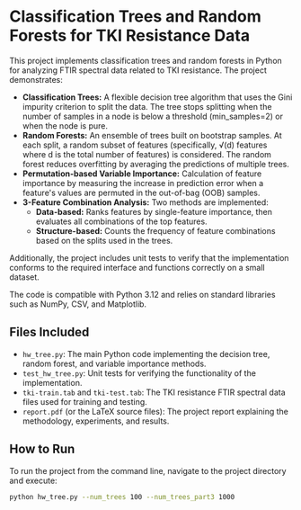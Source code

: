 # Classification Trees and Random Forests for TKI Resistance Data

This project implements classification trees and random forests in Python for analyzing FTIR spectral data related to TKI resistance. The project demonstrates:

- **Classification Trees:** A flexible decision tree algorithm that uses the Gini impurity criterion to split the data. The tree stops splitting when the number of samples in a node is below a threshold (min_samples=2) or when the node is pure.
- **Random Forests:** An ensemble of trees built on bootstrap samples. At each split, a random subset of features (specifically, √(d) features where d is the total number of features) is considered. The random forest reduces overfitting by averaging the predictions of multiple trees.
- **Permutation-based Variable Importance:** Calculation of feature importance by measuring the increase in prediction error when a feature's values are permuted in the out-of-bag (OOB) samples.
- **3-Feature Combination Analysis:** Two methods are implemented:
  - **Data-based:** Ranks features by single-feature importance, then evaluates all combinations of the top features.
  - **Structure-based:** Counts the frequency of feature combinations based on the splits used in the trees.
  
Additionally, the project includes unit tests to verify that the implementation conforms to the required interface and functions correctly on a small dataset.

The code is compatible with Python 3.12 and relies on standard libraries such as NumPy, CSV, and Matplotlib.

## Files Included

- `hw_tree.py`: The main Python code implementing the decision tree, random forest, and variable importance methods.
- `test_hw_tree.py`: Unit tests for verifying the functionality of the implementation.
- `tki-train.tab` and `tki-test.tab`: The TKI resistance FTIR spectral data files used for training and testing.
- `report.pdf` (or the LaTeX source files): The project report explaining the methodology, experiments, and results.

## How to Run

To run the project from the command line, navigate to the project directory and execute:

```bash
python hw_tree.py --num_trees 100 --num_trees_part3 1000
